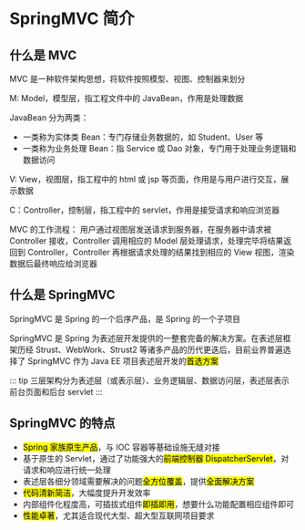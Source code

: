 # SpringMVC 简介

## 什么是 MVC
MVC 是一种软件架构思想，将软件按照模型、视图、控制器来划分

M: Model，模型层，指工程文件中的 JavaBean，作用是处理数据

JavaBean 分为两类：
- 一类称为实体类 Bean：专门存储业务数据的，如 Student、User 等
- 一类称为业务处理 Bean：指 Service 或 Dao 对象，专门用于处理业务逻辑和数据访问

V: View，视图层，指工程中的 html 或 jsp 等页面，作用是与用户进行交互，展示数据

C：Controller，控制层，指工程中的 servlet，作用是接受请求和响应浏览器

MVC 的工作流程：
用户通过视图层发送请求到服务器，在服务器中请求被 Controller 接收，Controller 调用相应的 Model 层处理请求，处理完毕将结果返回到 Controller，Controller 再根据请求处理的结果找到相应的 View 视图，渲染数据后最终响应给浏览器


## 什么是 SpringMVC
SpringMVC 是 Spring 的一个后序产品，是 Spring 的一个子项目

SpringMVC 是 Spring 为表述层开发提供的一整套完备的解决方案。在表述层框架历经 Strust、WebWork、Strust2 等诸多产品的历代更迭后，目前业界普遍选择了 SpringMVC 作为 Java EE 项目表述层开发的<mark>首选方案</mark>

::: tip
三层架构分为表述层（或表示层）、业务逻辑层、数据访问层，表述层表示前台页面和后台 servlet
:::

## SpringMVC 的特点
- <mark>Spring 家族原生产品</mark>，与 IOC 容器等基础设施无缝对接
- 基于原生的 Servlet，通过了功能强大的<mark>前端控制器 DispatcherServlet</mark>，对请求和响应进行统一处理
- 表述层各细分领域需要解决的问题<mark>全方位覆盖</mark>，提供<mark>全面解决方案</mark>
- <mark>代码清新简洁</mark>，大幅度提升开发效率
- 内部组件化程度高，可插拔式组件<mark>即插即用</mark>，想要什么功能配置相应组件即可
- <mark>性能卓著</mark>，尤其适合现代大型、超大型互联网项目要求




